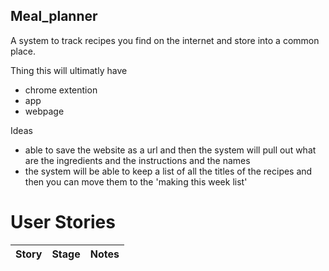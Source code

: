 ## Meal_planner
A system to track recipes you find on the internet and store into a common place.

Thing this will ultimatly have
* chrome extention
* app
* webpage

Ideas
* able to save the website as a url and then the system will pull out what are the ingredients and the instructions and the names
* the system will be able to keep a list of all the titles of the recipes and then you can move them to the 'making this week list'

# User Stories

|Story|Stage|Notes|
|----|----|----|

